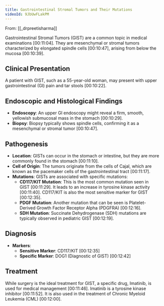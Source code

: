 ```yaml
---
title: Gastrointestinal Stromal Tumors and Their Mutations
videoId: 9JbUwFLakPM
---
```


From: [[_drpreetisharma]] <br/> 

Gastrointestinal Stromal Tumors (GIST) are a common topic in medical examinations <a class="yt-timestamp" data-t="00:11:04">[00:11:04]</a>. They are mesenchymal or stromal tumors characterized by elongated spindle cells <a class="yt-timestamp" data-t="00:10:47">[00:10:47]</a>, arising from below the mucosa <a class="yt-timestamp" data-t="00:10:39">[00:10:39]</a>.

## Clinical Presentation
A patient with GIST, such as a 55-year-old woman, may present with upper gastrointestinal (GI) pain and tar stools <a class="yt-timestamp" data-t="00:10:22">[00:10:22]</a>.

## Endoscopic and Histological Findings
*   **Endoscopy**: An upper GI endoscopy might reveal a firm, smooth, yellowish submucosal mass in the stomach <a class="yt-timestamp" data-t="00:10:29">[00:10:29]</a>.
*   **Biopsy**: Biopsy typically shows spindle cells, confirming it as a mesenchymal or stromal tumor <a class="yt-timestamp" data-t="00:10:47">[00:10:47]</a>.

## Pathogenesis
*   **Location**: GISTs can occur in the stomach or intestine, but they are more commonly found in the stomach <a class="yt-timestamp" data-t="00:11:10">[00:11:10]</a>.
*   **Cell of Origin**: The tumors originate from the cells of Cajal, which are known as the pacemaker cells of the gastrointestinal tract <a class="yt-timestamp" data-t="00:11:17">[00:11:17]</a>.
*   **Mutations**: GISTs are associated with specific mutations:
    *   **CD117/KIT Mutation**: This is the most common mutation seen in GIST <a class="yt-timestamp" data-t="00:11:29">[00:11:29]</a>. It leads to an increase in tyrosine kinase activity <a class="yt-timestamp" data-t="00:11:40">[00:11:40]</a>. CD117/KIT is also the most sensitive marker for GIST <a class="yt-timestamp" data-t="00:12:35">[00:12:35]</a>.
    *   **PDGF Mutation**: Another mutation that can be seen is Platelet-Derived Growth Factor Receptor Alpha (PDGFRA) <a class="yt-timestamp" data-t="00:12:16">[00:12:16]</a>.
    *   **SDH Mutation**: Succinate Dehydrogenase (SDH) mutations are typically observed in pediatric GIST <a class="yt-timestamp" data-t="00:12:19">[00:12:19]</a>.

## Diagnosis
*   **Markers**:
    *   **Sensitive Marker**: CD117/KIT <a class="yt-timestamp" data-t="00:12:35">[00:12:35]</a>
    *   **Specific Marker**: DOG1 (Diagnostic of GIST) <a class="yt-timestamp" data-t="00:12:42">[00:12:42]</a>

## Treatment
While surgery is the ideal treatment for GIST, a specific drug, Imatinib, is used for medical management <a class="yt-timestamp" data-t="00:11:46">[00:11:46]</a>. Imatinib is a tyrosine kinase inhibitor <a class="yt-timestamp" data-t="00:11:52">[00:11:52]</a>. It is also used in the treatment of Chronic Myeloid Leukemia (CML) <a class="yt-timestamp" data-t="00:12:00">[00:12:00]</a>.